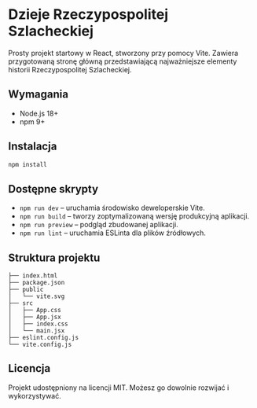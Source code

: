 # Dzieje Rzeczypospolitej Szlacheckiej

Prosty projekt startowy w React, stworzony przy pomocy Vite. Zawiera przygotowaną stronę główną przedstawiającą najważniejsze elementy historii Rzeczypospolitej Szlacheckiej.

## Wymagania

- Node.js 18+
- npm 9+

## Instalacja

```bash
npm install
```

## Dostępne skrypty

- `npm run dev` – uruchamia środowisko deweloperskie Vite.
- `npm run build` – tworzy zoptymalizowaną wersję produkcyjną aplikacji.
- `npm run preview` – podgląd zbudowanej aplikacji.
- `npm run lint` – uruchamia ESLinta dla plików źródłowych.

## Struktura projektu

```
├── index.html
├── package.json
├── public
│   └── vite.svg
├── src
│   ├── App.css
│   ├── App.jsx
│   ├── index.css
│   └── main.jsx
├── eslint.config.js
└── vite.config.js
```

## Licencja

Projekt udostępniony na licencji MIT. Możesz go dowolnie rozwijać i wykorzystywać.
